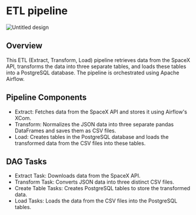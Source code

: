 # ETL pipeline
![Untitled design](https://github.com/user-attachments/assets/ab81f89c-cc91-40c0-be92-d29ab007884a)

## Overview

This ETL (Extract, Transform, Load) pipeline retrieves data from the SpaceX API, transforms the data into three separate tables, and loads these tables into a PostgreSQL database. The pipeline is orchestrated using Apache Airflow.

## Pipeline Components

- Extract: Fetches data from the SpaceX API and stores it using Airflow's XCom.
- Transform: Normalizes the JSON data into three separate pandas DataFrames and saves them as CSV files.
- Load: Creates tables in the PostgreSQL database and loads the transformed data from the CSV files into these tables.

## DAG Tasks
- Extract Task: Downloads data from the SpaceX API.
- Transform Task: Converts JSON data into three distinct CSV files.
- Create Table Tasks: Creates PostgreSQL tables to store the transformed data.
- Load Tasks: Loads the data from the CSV files into the PostgreSQL tables.
